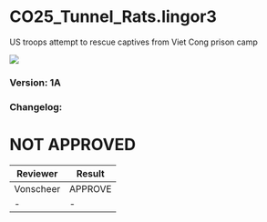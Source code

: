 # CO25_Tunnel_Rats.lingor3
US troops attempt to rescue captives from Viet Cong prison camp

<img src='https://github.com/rempopo/CO25_DarkHolme.lingor3/blob/master/overview.jpg?raw=true' />

### Version: 1A

### Changelog: 

# NOT APPROVED
| Reviewer | Result |
| ------------ | ------------- |
| Vonscheer | APPROVE |
| - | - |
